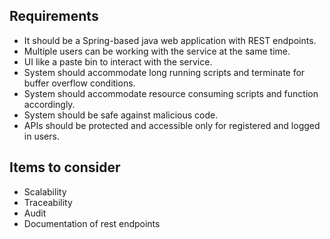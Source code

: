 ## Requirements

- It should be a Spring-based java web application with REST endpoints.
- Multiple users can be working with the service at the same time.
- UI like a paste bin to interact with the service.
- System should accommodate long running scripts and terminate for buffer overflow conditions.
- System should accommodate resource consuming scripts and function accordingly.
- System should be safe against malicious code.
- APIs should be protected and accessible only for registered and logged in users.

## Items to consider
- Scalability
- Traceability
- Audit
- Documentation of rest endpoints